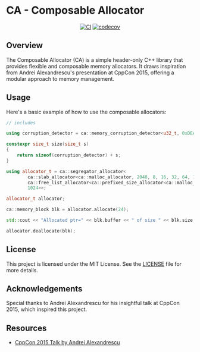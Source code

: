 # CA - Composable Allocator

<div align="center">

[![CI](https://github.com/3uclid3/composable-allocator/actions/workflows/ci.yml/badge.svg)](https://github.com/3uclid3/composable-allocator/actions/workflows/ci.yml)
[![codecov](https://codecov.io/gh/3uclid3/composable-allocator/graph/badge.svg?token=WoAKEzkrWy)](https://codecov.io/gh/3uclid3/composable-allocator)

</div>

## Overview

The Composable Allocator (CA) is a simple header-only C++ library that provides flexible and composable memory allocators. It draws inspiration from Andrei Alexandrescu's presentation at CppCon 2015, offering a modular approach to memory management.

## Usage

Here's a basic example of how to use the composable allocators:

```cpp
// includes

using corruption_detector = ca::memory_corruption_detector<u32_t, 0xDEADDEAD>;

constexpr size_t size(size_t s)
{
    return sizeof(corruption_detector) + s;
}

using allocator_t = ca::segregator_allocator<
        ca::slab_allocator<ca::malloc_allocator, 2048, 8, 16, 32, 64, 128, 512, 1024>,
        ca::free_list_allocator<ca::prefixed_size_allocator<ca::malloc_allocator>, ca::free_list_strategy::limited_size<ca::free_list_strategy::best_fit, 64>>,
        1024>>;

allocator_t allocator;

ca::memory_block blk = allocator.allocate(24);

std::cout << "Allocated ptr=" << blk.buffer << " of size " << blk.size;

allocator.deallocate(blk);
```

## License

This project is licensed under the MIT License. See the [LICENSE](LICENSE) file for more details.

## Acknowledgements

Special thanks to Andrei Alexandrescu for his insightful talk at CppCon 2015, which inspired this project.

## Resources

- [CppCon 2015 Talk by Andrei Alexandrescu](https://www.youtube.com/watch?v=LIb3L4vKZ7U)

